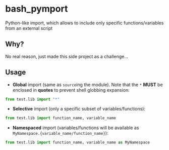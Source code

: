 # bash_pymport
Python-like import, which allows to include only specific functions/variables from an external script

## Why?
No real reason, just made this side project as a challenge... 

## Usage
- **Global** import (same as `source`ing the module). Note that the `*` **MUST** be enclosed in **quotes** to prevent shell globbing expansion:
```Python
from test.lib import "*"
```

- **Selective** import (only a specific subset of variables/functions):
```Python
from test.lib import function_name, variable_name
```

- **Namespaced** import (variables/functions will be available as `MyNamespace.{variable_name/function_name}`):
```Python
from test.lib import function_name, variable_name as MyNamespace
```

